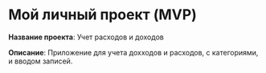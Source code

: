 # Мой личный проект (MVP)

**Название проекта**: Учет расходов и доходов

**Описание**: Приложение для учета дохходов и расходов, с категориями, и вводом записей.